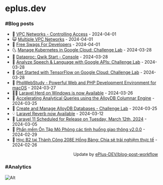 # eplus.dev

### #Blog posts

<!-- BLOG-POST-LIST:START -->
 - 🧰 [VPC Networks - Controlling Access](https://eplus.dev/vpc-networks-controlling-access) - 2024-04-01
 - 😺 [Multiple VPC Networks](https://eplus.dev/multiple-vpc-networks) - 2024-04-01
 - 🗽 [Free Swags For Developers](https://eplus.dev/free-swags-for-developers) - 2024-04-01
 - 🌜 [Manage Kubernetes in Google Cloud: Challenge Lab](https://eplus.dev/manage-kubernetes-in-google-cloud-challenge-lab) - 2024-03-28
 - 📝 [Dataproc: Qwik Start - Console](https://eplus.dev/dataproc-qwik-start-console) - 2024-03-28
 - 🚀 [Analyze Speech &amp; Language with Google APIs: Challenge Lab](https://eplus.dev/analyze-speech-language-with-google-apis-challenge-lab) - 2024-03-28
 - 💼 [Get Started with TensorFlow on Google Cloud: Challenge Lab](https://eplus.dev/get-started-with-tensorflow-on-google-cloud-challenge-lab) - 2024-03-28
 - 🦣 [PhpWebStudy - Powerful Web and PHP Development Environment for macOS](https://eplus.dev/phpwebstudy-powerful-web-and-php-development-environment-for-macos) - 2024-03-27
 - 👨‍🏫 [Laravel Herd on Windows is now Available](https://eplus.dev/laravel-herd-on-windows-is-now-available) - 2024-03-26
 - 🔭 [Accelerating Analytical Queries using the AlloyDB Columnar Engine](https://eplus.dev/accelerating-analytical-queries-using-the-alloydb-columnar-engine) - 2024-03-25
 - 🤡 [Create and Manage AlloyDB Databases - Challenge Lab](https://eplus.dev/create-and-manage-alloydb-databases-challenge-lab) - 2024-03-25
 - 💡 [Laravel Reverb now Available](https://eplus.dev/laravel-reverb-now-available) - 2024-03-12
 - 🦣 [Laravel 11 Scheduled for Release on Tuesday, March 12th, 2024](https://eplus.dev/laravel-11-scheduled-for-release-on-tuesday-march-12th-2024) - 2024-03-05
 - 💪 [Phần mềm Ôn Tập Mô Phỏng các tình huống giao thông v2.0.0](https://eplus.dev/phan-mem-on-tap-mo-phong-cac-tinh-huong-giao-thong-v200) - 2024-02-29
 - 🤡 [Học B2 tại Thành Công 208E Hồng Bàng: Chia sẻ trải nghiệm thực tế](https://eplus.dev/hoc-b2-tai-thanh-cong-208e-hong-bang-chia-se-trai-nghiem-thuc-te) - 2024-02-26<!-- BLOG-POST-LIST:END -->

<div align="right">
  Update by <a target="_blank"
    href="https://github.com/ePlus-DEV/blog-post-workflow">ePlus-DEV/blog-post-workflow</a>
</div>

### #Analytics
![Alt](https://repobeats.axiom.co/api/embed/9990f7cddfbad8d834990b10ccad05f81ac1096f.svg "Repobeats analytics image")
